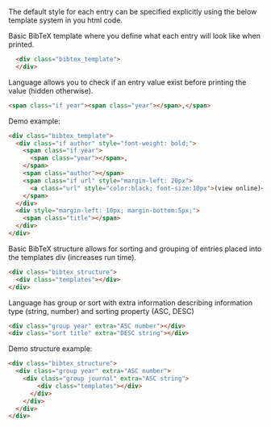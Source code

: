 The default style for each entry can be specified explicitly using the below template system in you html code.

Basic BibTeX template where you define what each entry will look like when printed.
```html
  <div class="bibtex_template">
  </div>
```

Language allows you to check if an entry value exist before printing the value (hidden otherwise).
```html
<span class="if year"><span class="year"></span>,</span>
```

Demo example:
```html
<div class="bibtex_template">
  <div class="if author" style="font-weight: bold;">
    <span class="if year">
      <span class="year"></span>, 
    </span>
    <span class="author"></span>
    <span class="if url" style="margin-left: 20px">
      <a class="url" style="color:black; font-size:10px">(view online)</a>
    </span>
  </div>
  <div style="margin-left: 10px; margin-bottom:5px;">
    <span class="title"></span>
  </div>
</div>
```

Basic BibTeX structure allows for sorting and grouping of entries placed into the templates div (increases run time).
```html
<div class="bibtex_structure">
  <div class="templates"></div>
</div>
```

Language has group or sort with extra information describing information type (string, number) and sorting property (ASC, DESC) 

```html
<div class="group year" extra="ASC number"></div>
<div class="sort title" extra="DESC string"></div>
```

Demo structure example:
```html
<div class="bibtex_structure">
  <div class="group year" extra="ASC number">
    <div class="group journal" extra="ASC string">
        <div class="templates"></div>
      </div>
    </div>
  </div>
</div>
```